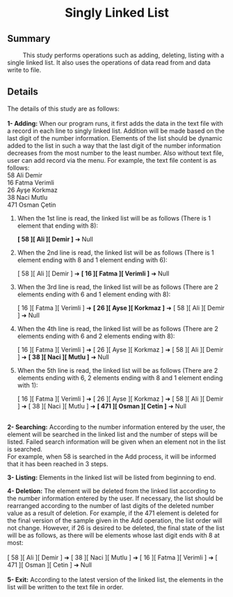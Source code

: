 
# <div align="center"><p>Singly Linked List</p> </div>

## Summary
&nbsp;&nbsp;&nbsp;&nbsp;&nbsp;&nbsp;&nbsp;&nbsp;
This study performs operations such as adding, deleting, listing with a single linked list. It also uses the operations of data read from and data write to file.

## Details
The details of this study are as follows:\
\
__1- Adding:__ When our program runs, it first adds the data in the text file with a record in each line to singly linked list. Addition will be made based on the last digit of the number information. Elements of the list should be dynamic added to the list in such a way that the last digit of the number information decreases from the most number to the least number. Also without text file, user can add record via the menu. For example, the text file content is as follows:  
58 Ali Demir\
16 Fatma Verimli\
26 Ayşe Korkmaz\
38 Naci Mutlu\
471 Osman Çetin


1. When the 1st line is read, the linked list will be as follows (There is 1 element that ending with 8):
  
    **[ 58 ][ Ali ][ Demir ]** ➜ Null  
2. When the 2nd line is read, the linked list will be as follows (There is 1 element ending with 8 and 1 element ending with 6):  
  
    [ 58 ][ Ali ][ Demir ] ➜ **[ 16 ][ Fatma ][ Verimli ]** ➜ Null  
3. When the 3rd line is read, the linked list will be as follows (There are 2 elements ending with 6 and 1 element ending with 8):  
  
    [ 16 ][ Fatma ][ Verimli ] ➜ **[ 26 ][ Ayse ][ Korkmaz ]** ➜ [ 58 ][ Ali ][ Demir ] ➜ Null  
4. When the 4th line is read, the linked list will be as follows (There are 2 elements ending with 6 and 2 elements ending with 8): 
  
    [ 16 ][ Fatma ][ Verimli ] ➜ [ 26 ][ Ayse ][ Korkmaz ] ➜ [ 58 ][ Ali ][ Demir ] ➜ **[ 38 ][ Naci ][ Mutlu ]** ➜ Null  
5. When the 5th line is read, the linked list will be as follows (There are 2 elements ending with 6, 2 elements ending with 8 and 1 element ending with 1):  
  
    [ 16 ][ Fatma ][ Verimli ] ➜ [ 26 ][ Ayse ][ Korkmaz ] ➜ [ 58 ][ Ali ][ Demir ] ➜ [ 38 ][ Naci ][ Mutlu ] ➜ **[ 471 ][ Osman ][ Cetin ]** ➜ Null  
  
  \
__2- Searching:__ According to the number information entered by the user, the element will be searched in the linked list and the number of steps will be listed. Failed search information will be given when an element not in the list is searched.  
For example, when 58 is searched in the Add process, it will be informed that it has been reached in 3 steps.  
  
__3- Listing:__ Elements in the linked list will be listed from beginning to end.  
  
__4- Deletion:__ The element will be deleted from the linked list according to the number information entered by the user. If necessary, the list should be rearranged according to the number of last digits of the deleted number value as a result of deletion. For example, if the 471 element is deleted for the final version of the sample given in the Add operation, the list order will not change. However, if 26 is desired to be deleted, the final state of the list will be as follows, as there will be elements whose last digit ends with 8 at most:  
  \
    [ 58 ][ Ali ][ Demir ] ➜ [ 38 ][ Naci ][ Mutlu ] ➜ [ 16 ][ Fatma ][ Verimli ] ➜ [ 471 ][ Osman ][ Cetin ] ➜ Null  
  \
__5- Exit:__ According to the latest version of the linked list, the elements in the list will be written to the text file in order.
